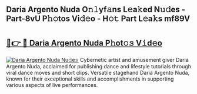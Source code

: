 ## Daria Argento Nuda O𝚗𝚕yf𝚊ns L𝚎a𝚔ed N𝚞𝚍es - Part-8vU P𝚑𝚘tos Vi𝚍𝚎o - H𝚘𝚝 Part L𝚎a𝚔s mf89V

# <h2><a href="http://kfc6sd.oniu.top/?m=Daria+Argento+Nuda">🔗👉 🔴 Daria Argento Nuda P𝚑ot𝚘𝚜 V𝚒d𝚎o</a></h2>

[![Daria Argento Nuda Nu𝚍e𝚜](https://i.imgur.com/0qMVB7G.gif)](http://kfc6sd.oniu.top/?m=Daria+Argento+Nuda)
Cybernetic artist and amusement giver Daria Argento Nuda, acclaimed for publishing dance and lifestyle tutorials through viral dance moves and short clips. Versatile stagehand Daria Argento Nuda, known for their exceptional skills and accomplishments in supporting various aspects of live performances.  
